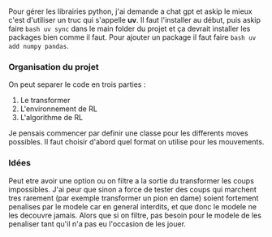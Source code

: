 ###

Pour gérer les librairies python, j'ai demande a chat gpt et askip le mieux c'est d'utiliser un truc qui s'appelle **uv**.
Il faut l'installer au début, puis askip faire ```bash uv sync``` dans le main folder du projet et ça devrait installer les packages bien comme il faut.
Pour ajouter un package il faut faire ```bash uv add numpy pandas```.

### Organisation du projet

On peut separer le code en trois parties :
1. Le transformer
2. L'environnement de RL
3. L'algorithme de RL

Je pensais commencer par definir une classe pour les differents moves possibles.
Il faut choisir d'abord quel format on utilise pour les mouvements.

### Idées

Peut etre avoir une option ou on filtre a la sortie du transformer les coups impossibles.
J'ai peur que sinon a force de tester des coups qui marchent tres rarement (par exemple transformer un pion en dame) soient fortement penalises par le modele car en general interdits, et que donc le modele ne les decouvre jamais. 
Alors que si on filtre, pas besoin pour le modele de les penaliser tant qu'il n'a pas eu l'occasion de les jouer.
